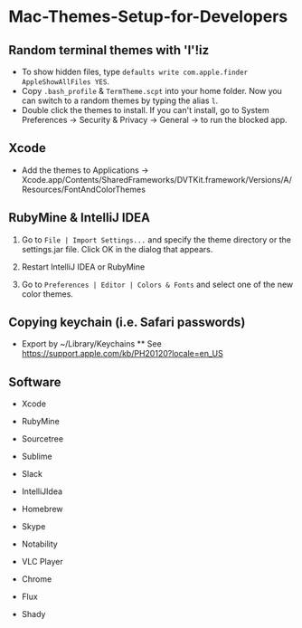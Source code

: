 # Mac-Themes-Setup-for-Developers

## Random terminal themes with 'l'!iz
* To show hidden files, type `defaults write com.apple.finder AppleShowAllFiles YES`.
* Copy `.bash_profile` & `TermTheme.scpt` into your home folder. Now you can switch to a random themes by typing the alias `l`.
* Double click the themes to install. If you can't install, go to System Preferences -> Security & Privacy -> General -> to run the blocked app.

## Xcode
* Add the themes to Applications -> Xcode.app/Contents/SharedFrameworks/DVTKit.framework/Versions/A/Resources/FontAndColorThemes

## RubyMine & IntelliJ IDEA
1. Go to `File | Import Settings...` and specify the theme directory or the settings.jar file. Click OK in the dialog that appears.

2. Restart IntelliJ IDEA or RubyMine

3. Go to `Preferences | Editor | Colors & Fonts` and select one of the new color themes.

## Copying keychain (i.e. Safari passwords)
* Export by ~/Library/Keychains
** See https://support.apple.com/kb/PH20120?locale=en_US

## Software
* Xcode
* RubyMine
* Sourcetree
* Sublime
* Slack
* IntelliJIdea
* Homebrew

* Skype
* Notability
* VLC Player
* Chrome
* Flux
* Shady
